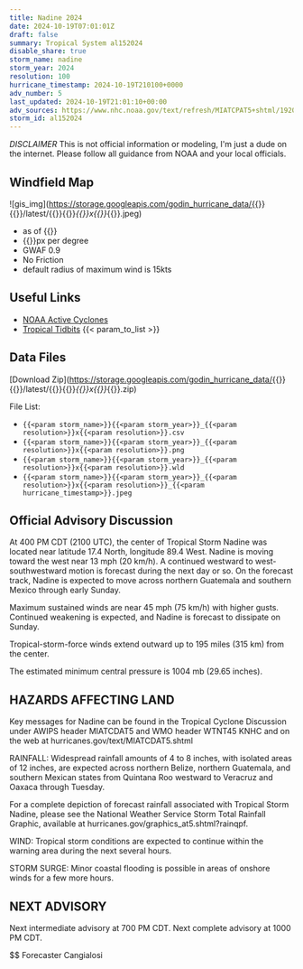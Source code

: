 ```yaml
---
title: Nadine 2024
date: 2024-10-19T07:01:01Z
draft: false
summary: Tropical System al152024
disable_share: true
storm_name: nadine
storm_year: 2024
resolution: 100
hurricane_timestamp: 2024-10-19T210100+0000
adv_number: 5
last_updated: 2024-10-19T21:01:10+00:00
adv_sources: https://www.nhc.noaa.gov/text/refresh/MIATCPAT5+shtml/192033.shtml;https://www.nhc.noaa.gov/refresh/graphics_at5+shtml/205541.shtml?cone
storm_id: al152024
---
```

*DISCLAIMER* This is not official information or modeling, I'm just a dude on the internet.  Please follow all guidance from NOAA and your local officials.

## Windfield Map
![gis_img](https://storage.googleapis.com/godin_hurricane_data/{{<param storm_name>}}{{<param storm_year>}}/latest/{{<param storm_name>}}{{<param storm_year>}}_{{<param resolution>}}x{{<param resolution>}}_{{<param hurricane_timestamp>}}.jpeg)

- as of {{<param last_updated>}}
- {{<param resolution>}}px per degree
- GWAF 0.9
- No Friction
- default radius of maximum wind is 15kts

## Useful Links
- [NOAA Active Cyclones](https://www.nhc.noaa.gov/)
- [Tropical Tidbits](https://www.tropicaltidbits.com/storminfo/)
{{< param_to_list >}}

## Data Files
[Download Zip](https://storage.googleapis.com/godin_hurricane_data/{{<param storm_name>}}{{<param storm_year>}}/latest/{{<param storm_name>}}{{<param storm_year>}}_{{<param resolution>}}x{{<param resolution>}}_{{<param hurricane_timestamp>}}.zip)

File List:
- `{{<param storm_name>}}{{<param storm_year>}}_{{<param resolution>}}x{{<param resolution>}}.csv`
- `{{<param storm_name>}}{{<param storm_year>}}_{{<param resolution>}}x{{<param resolution>}}.png`
- `{{<param storm_name>}}{{<param storm_year>}}_{{<param resolution>}}x{{<param resolution>}}.wld`
- `{{<param storm_name>}}{{<param storm_year>}}_{{<param resolution>}}x{{<param resolution>}}_{{<param hurricane_timestamp>}}.jpeg`


## Official Advisory Discussion
At 400 PM CDT (2100 UTC), the center of Tropical Storm Nadine was
located near latitude 17.4 North, longitude 89.4 West.  Nadine is
moving toward the west near 13 mph (20 km/h).  A continued westward
to west-southwestward motion is forecast during the next day or so.
On the forecast track, Nadine is expected to move across northern
Guatemala and southern Mexico through early Sunday.
 
Maximum sustained winds are near 45 mph (75 km/h) with higher gusts.
Continued weakening is expected, and Nadine is forecast to
dissipate on Sunday.
 
Tropical-storm-force winds extend outward up to 195 miles (315 km)
from the center.
 
The estimated minimum central pressure is 1004 mb (29.65 inches).
 
 
HAZARDS AFFECTING LAND
----------------------
Key messages for Nadine can be found in the Tropical Cyclone
Discussion under AWIPS header MIATCDAT5 and WMO header WTNT45 KNHC
and on the web at hurricanes.gov/text/MIATCDAT5.shtml
 
RAINFALL: Widespread rainfall amounts of 4 to 8 inches, with
isolated areas of 12 inches, are expected across northern Belize,
northern Guatemala, and southern Mexican states from Quintana Roo
westward to Veracruz and Oaxaca through Tuesday.
 
For a complete depiction of forecast rainfall associated with
Tropical Storm Nadine, please see the National Weather Service Storm
Total Rainfall Graphic, available at
hurricanes.gov/graphics_at5.shtml?rainqpf.
 
WIND: Tropical storm conditions are expected to continue within the
warning area during the next several hours.
 
STORM SURGE: Minor coastal flooding is possible in areas of onshore
winds for a few more hours.
 
 
NEXT ADVISORY
-------------
Next intermediate advisory at 700 PM CDT.
Next complete advisory at 1000 PM CDT.
 
$$
Forecaster Cangialosi